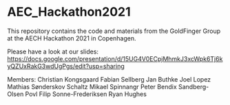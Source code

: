 # AEC_Hackathon2021

This repository contains the code and materials from the GoldFinger Group at the AECH Hackathon 2021 in Copenhagen.

Please have a look at our slides:
https://docs.google.com/presentation/d/15UG4V0ECpjMhmkJ3xcWpk6Tj6kyQZUxRakG3wdUgPgs/edit?usp=sharing


Members:
Christian Kongsgaard
Fabian Sellberg
Jan Buthke
Joel Lopez
Mathias Sønderskov Schaltz
Mikael Spinnangr
Peter Bendix Sandberg-Olsen
Povl Filip Sonne-Frederiksen
Ryan Hughes
